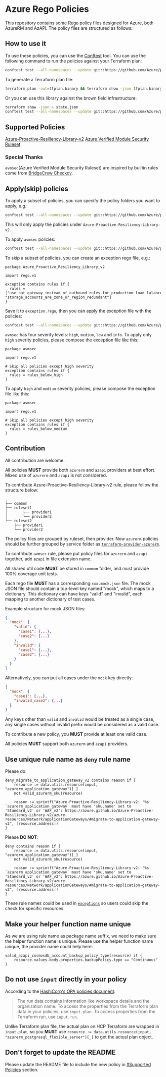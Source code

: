 # Azure Rego Policies

This repository contains some [Rego](https://www.openpolicyagent.org/) policy files designed for Azure, both AzureRM and AzAPI. The policy files are structured as follows:

## How to use it

To use these policies, you can use the [Conftest](https://www.conftest.dev/) tool. You can use the following command to run the policies against your Terraform plan:

```bash
conftest test --all-namespaces --update git::https://github.com/Azure/policy-library-avm.git//policy <path-to-tfplan>
```

To generate a Terraform plan file:

```bash
terraform plan -out=tfplan.binary && terraform show -json tfplan.binary > tfplan.json
```

Or you can use this library against the brown field infrastructure:

```bash
terraform show -json > state.json
conftest test --all-namespaces --update git::https://github.com/Azure/policy-library-avm.git//policy state.json
```

## Supported Policies

[Azure-Proactive-Resiliency-Library-v2](policy/Azure-Proactive-Resiliency-Library-v2/readme.md)
[Azure Verified Module Security Ruleset](policy/avmsec/readme.md)

### Special Thanks

`avmsec`(Azure Verified Module Security Ruleset) are inspired by builtin rules come from [BridgeCrew Checkov](https://github.com/bridgecrewio/checkov/).

## Apply(skip) policies

To apply a subset of policies, you can specify the policy folders you want to apply, e.g.:

```Bash
conftest test --all-namespaces --update git::https://github.com/Azure/policy-library-avm.git//policy/Azure-Proactive-Resiliency-Library-v2 <path-to-tfplan>
```

This will only apply the policies under `Azure-Proactive-Resiliency-Library-v2`.

To apply `avmsec` policies:

```Bash
conftest test --all-namespaces --update git::https://github.com/Azure/policy-library-avm.git//policy/avmsec <path-to-tfplan>
```

To skip a subset of policies, you can create an exception rego file, e.g.:

```rego
package Azure_Proactive_Resiliency_Library_v2

import rego.v1

exception contains rules if {
  rules = ["use_nat_gateway_instead_of_outbound_rules_for_production_load_lalancer", "storage_accounts_are_zone_or_region_redundant"]
}
```

Save it to `exception.rego`, then you can apply the exception file with the policies:

```Bash
conftest test --all-namespaces --update git::https://github.com/Azure/policy-library-avm.git//policy/Azure-Proactive-Resiliency-Library-v2 -p policy -p exception.rego <path-to-tfplan>
```

`avmsec` has four severity levels: `high`, `medium`, `low` and `info`. To apply only `high` severity policies, please compose the exception file like this:

````Rego
package avmsec

import rego.v1

# Skip all policies except high severity
exception contains rules if {
  rules = rules_below_high
}
````

To apply `high` and `medium` severity policies, please compose the exception file like this:

```Rego
package avmsec

import rego.v1

# Skip all policies except high severity
exception contains rules if {
  rules = rules_below_medium
}
```

## Contribution

All contribution are welcome.

All policies **MUST** provide both `azurerm` and `azapi` providers at best effort. Mixed use of `azurerm` and `azapi` is not considered.

To contribute Azure-Proactive-Resiliency-Library-v2 rule, please follow the structure below:

```text
.
├── common
├── ruleset1
│       ├── provider1
│       └── provider2
└── ruleset2
    ├── provider1
    └── provider2
```

The policy files are grouped by ruleset, then provider. Now `azurerm` policies should be further grouped by service folder as [`terraform-provider-azurerm`](https://github.com/hashicorp/terraform-provider-azurerm/tree/main/internal/services).

To contribute `avmsec` rule, please put policy files for `azurerm` and `azapi` together, add `azapi` in file extension name.

All shared util code **MUST** be stored in `common` folder, and must provide 100% coverage unit tests.

Each rego file **MUST** has a corresponding `xxx.mock.json` file. The mock JSON file should contain a top-level key named "mock", which maps to a dictionary. This dictionary can have keys "valid" and "invalid", each mapping to another dictionary of test cases.

Example structure for mock JSON files:

```json
{
  "mock": {
    "valid": {
      "case1": {...},
      "case2": {...}
    },
    "invalid": {
      "case1": {...},
      "case2": {...}
    }
  }
}
```

Alternatively, you can put all cases under the `mock` key directly:

```json
{
  "mock": {
    "case1": {...},
    "invalid_case2": {...}
  }
}
```

Any keys other than `valid` and `invalid` would be treated as a single case, any single cases without invalid prefix would be considered as a valid case.

To contribute a new policy, you **MUST** provide at least one valid case.

All policies **MUST** support both `azurerm` and `azapi` providers.

## Use unique rule name as `deny` rule name

Please do:

```rego
deny_migrate_to_application_gateway_v2 contains reason if {
    resource := data.utils.resource(input, "azurerm_application_gateway")[_]
    not valid_azurerm_sku(resource)

    reason := sprintf("Azure-Proactive-Resiliency-Library-v2: '%s' `azurerm_application_gateway` must have 'sku.name' set to 'Standard_v2' or 'WAF_v2': https://azure.github.io/Azure-Proactive-Resiliency-Library-v2/azure-resources/Network/applicationGateways/#migrate-to-application-gateway-v2", [resource.address])
}
```

Please **DO NOT**:

```rego
deny contains reason if {
    resource := data.utils.resource(input, "azurerm_application_gateway")[_]
    not valid_azurerm_sku(resource)

    reason := sprintf("Azure-Proactive-Resiliency-Library-v2: '%s' `azurerm_application_gateway` must have 'sku.name' set to 'Standard_v2' or 'WAF_v2': https://azure.github.io/Azure-Proactive-Resiliency-Library-v2/azure-resources/Network/applicationGateways/#migrate-to-application-gateway-v2", [resource.address])
}
```

These rule names could be used in [`exceptions`](https://www.conftest.dev/exceptions/) so users could skip the check for specific resources.

## Make your helper function name unique

As we are using rule name as package name suffix, we need to make sure the helper function name is unique. Please use the helper function name unique, the provider name could help here:

```rego
valid_azapi_cosmosdb_account_backup_policy_type(resource) if {
    resource.values.body.properties.backupPolicy.type == "Continuous"
}
```

## Do not use `input` directly in your policy

According to the [HashiCorp's OPA policies document](https://github.com/aws-samples/aws-infra-policy-as-code-with-terraform):

>The run data contains information like workspace details and the organization name. To access the properties from the Terraform plan data in your policies, use `input.plan`. To access properties from the Terraform run, use `input.run`.

Unlike Terraform plan file, the actual plan on HCP Terraform are wrapped in `input.plan`, so you **MUST** use `resource := data.utils.resource(input, "azurerm_postgresql_flexible_server")[_]` to get the actual plan object.

## Don't forget to update the README

Please update the README file to include the new policy in [#Supported Policies](#supported-policies) section.